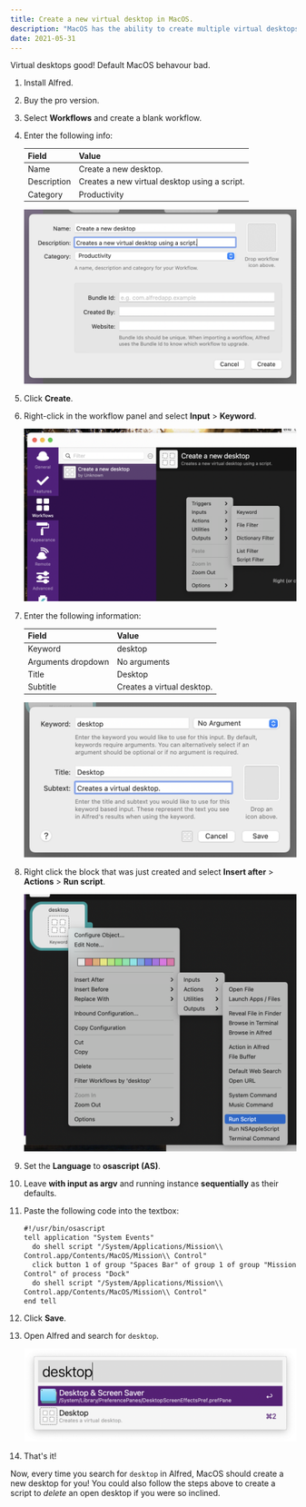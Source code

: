 ```yaml
---
title: Create a new virtual desktop in MacOS.
description: "MacOS has the ability to create multiple virtual desktops. I find this feature super handy because it allows me to have separate desktops for separate pieces of work. Annoyingly, Apple doesn't include a built-in hot-key to create a new desktop. However, with the use of Albert, we can create a script to create a new desktop for us!"
date: 2021-05-31
---
```


Virtual desktops good! Default MacOS behavour bad.

1. Install Alfred.
1. Buy the pro version.
1. Select **Workflows** and create a blank workflow.
1. Enter the following info:

    | Field | Value |
    | --- | --- |
    | Name | Create a new desktop. |
    | Description | Creates a new virtual desktop using a script. |
    | Category | Productivity |

    ![Create a workflow screen.](create-a-workflow-screen.png)

1. Click **Create**.
1. Right-click in the workflow panel and select **Input** > **Keyword**.

    ![Select input > keyword.](select-input-keyword.png)

1. Enter the following information:

    | Field | Value |
    | --- | --- |
    | Keyword | desktop |
    | Arguments dropdown | No arguments |
    | Title | Desktop |
    | Subtitle | Creates a virtual desktop. |

    ![Create a keyword.](create-a-keyword.png)

1. Right click the block that was just created and select **Insert after** > **Actions** > **Run script**. 

    ![Select Insert after > Actions > Run script.](select-run-script.png)

1. Set the **Language** to **osascript (AS)**.
1. Leave **with input as argv** and running instance **sequentially** as their defaults.
1. Paste the following code into the textbox:

    ```applescript
    #!/usr/bin/osascript
    tell application "System Events"
      do shell script "/System/Applications/Mission\\ Control.app/Contents/MacOS/Mission\\ Control"
      click button 1 of group "Spaces Bar" of group 1 of group "Mission Control" of process "Dock"
      do shell script "/System/Applications/Mission\\ Control.app/Contents/MacOS/Mission\\ Control"
    end tell
    ```

1. Click **Save**.
1. Open Alfred and search for `desktop`.

    ![Search for desktop.](search-for-desktop.png)

1. That's it!

Now, every time you search for `desktop` in Alfred, MacOS should create a new desktop for you! You could also follow the steps above to create a script to _delete_ an open desktop if you were so inclined.

